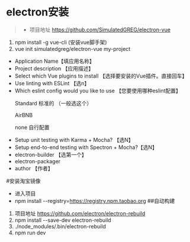 
# electron安装

> * 项目地址 https://github.com/SimulatedGREG/electron-vue

1. npm install -g vue-cli (安装vue脚手架)
2. vue init simulatedgreg/electron-vue my-project

* Application Name【填应用名称】
* Project description 【应用描述】
* Select which Vue plugins to install  【选择要安装的Vue插件。直接回车】
* Use linting with ESLint       【选n】
* Which eslint config would you like to use  【您要使用哪种eslint配置】
	 <p>Standard 标准的 （一般选这个）</p> 
	 <p>AirBNB </p>
	 <p>none 自行配置</p>
* Setup unit testing with Karma + Mocha? 【选N】
* Setup end-to-end testing with Spectron + Mocha?【选N】
* electron-builder  【选第一个】
* electron-packager 
* author 【作者】

#安装淘宝镜像
* 进入项目
* npm install  --registry=https://registry.npm.taobao.org
##自动构建
1. 项目地址 https://github.com/electron/electron-rebuild
2. npm install --save-dev electron-rebuild
3. ./node_modules/.bin/electron-rebuild
4. npm run dev
 